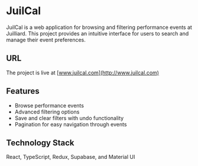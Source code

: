 # JuilCal

JuilCal is a web application for browsing and filtering performance events at Juilliard. This project provides an intuitive interface for users to search and manage their event preferences.

## URL

The project is live at [www.juilcal.com](http://www.juilcal.com)

## Features

- Browse performance events
- Advanced filtering options
- Save and clear filters with undo functionality
- Pagination for easy navigation through events

## Technology Stack

React, TypeScript, Redux, Supabase, and Material UI
